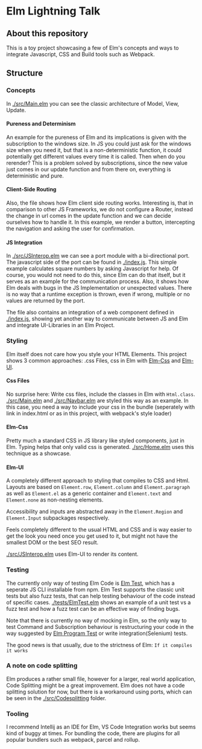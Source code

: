 # Elm Lightning Talk

## About this repository

This is a toy project showcasing a few of Elm's concepts and ways to integrate Javascript, CSS and Build tools such as Webpack.

## Structure

### Concepts

In [./src/Main.elm](./src/Main.elm) you can see the classic architecture of Model, View, Update.

#### Pureness and Determinism

An example for the pureness of Elm and its implications is given with the subscription to the windows size. In JS you could just ask for the windows size when you need it, but that is a non-deterministic function, it could potentially get different values every time it is called. Then when do you rerender?
This is a problem solved by subscriptions, since the new value just comes in our update function and from there on, everything is deterministic and pure.

#### Client-Side Routing

Also, the file shows how Elm client side routing works. Interesting is, that in comparison to other JS Frameworks, we do not configure a Router, instead the change in url comes in the update function and we can decide ourselves how to handle it.
In this example, we render a button, intercepting the navigation and asking the user for confirmation.

#### JS Integration

In [./src/JSInterop.elm](./src/JSInterop.elm) we can see a port module with a bi-directional port. The javascript side of the port can be found in [./index.js](./index.js).
This simple example calculates square numbers by asking Javascript for help. Of course, you would not need to do this, since Elm can do that itself, but it serves as an example for the communication process.
Also, it shows how Elm deals with bugs in the JS Implementation or unexpected values. There is no way that a runtime exception is thrown, even if wrong, multiple or no values are returned by the port.

The file also contains an integration of a web component defined in [./index.js](./index.js), showing yet another way to communicate between JS and Elm and integrate UI-Libraries in an Elm Project.

### Styling

Elm itself does not care how you style your HTML Elements. This project shows 3 common approaches: .css Files, css in Elm with [Elm-Css](https://package.elm-lang.org/packages/rtfeldman/elm-css/latest) and [Elm-UI](https://package.elm-lang.org/packages/mdgriffith/elm-ui/latest/).

#### Css Files

No surprise here: Write css files, include the classes in Elm with `Html.class`. [./src/Main.elm](./src/Main.elm) and [./src/Navbar.elm](./src/Navbar.elm) are styled this way as an example. In this case, you need a way to include your css in the bundle (seperately with link in index.html or as in this project, with webpack's style loader)

#### Elm-Css

Pretty much a standard CSS in JS library like styled components, just in Elm. Typing helps that only valid css is generated. [./src/Home.elm](./src/Home.elm) uses this technique as a showcase.

#### Elm-UI

A completely different approach to styling that compiles to CSS and Html. Layouts are based on `Element.row`, `Element.column` and `Element.paragraph` as well as `Element.el` as a generic container and `Element.text` and `Element.none` as non-nesting elements.

Accessibility and inputs are abstracted away in the `Element.Region` and `Element.Input` subpackages respectively.

Feels completely different to the usual HTML and CSS and is way easier to get the look you need once you get used to it, but might not have the smallest DOM or the best SEO result.

[./src/JSInterop.elm](./src/JSInterop.elm) uses Elm-UI to render its content.

### Testing

The currently only way of testing Elm Code is [Elm Test](https://package.elm-lang.org/packages/elm-explorations/test/latest/), which has a seperate JS CLI installable from npm.
Elm Test supports the classic unit tests but also fuzz tests, that can help testing behaviour of the code instead of specific cases.
[./tests/ElmTest.elm](./tests/ElmTest.elm) shows an example of a unit test vs a fuzz test and how a fuzz test can be an effective way of finding bugs.

Note that there is currently no way of mocking in Elm, so the only way to test Command and Subscription behaviour is restructuring your code in the way suggested by [Elm Program Test](https://package.elm-lang.org/packages/avh4/elm-program-test/latest/) or write integration(Selenium) tests.

The good news is that usually, due to the strictness of Elm:
`If it compiles it works`

### A note on code splitting

Elm produces a rather small file, however for a larger, real world application, Code Splitting might be a great improvement.
Elm does not have a code splitting solution for now, but there is a workaround using ports, which can be seen in the [./src/Codesplitting](./src/Codesplitting) folder.

### Tooling

I recommend Intellij as an IDE for Elm, VS Code Integration works but seems kind of buggy at times.
For bundling the code, there are plugins for all popular bundlers such as webpack, parcel and rollup.


